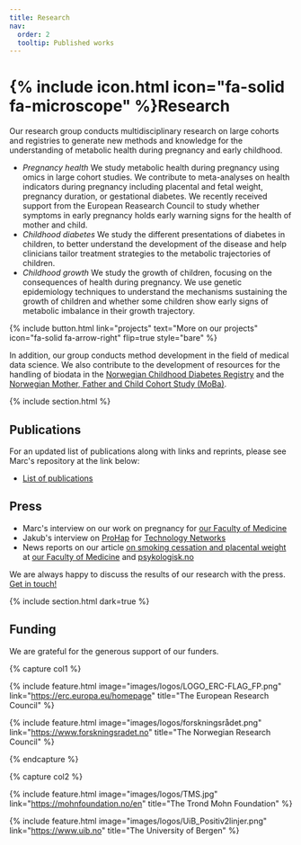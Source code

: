 ```yaml
---
title: Research
nav:
  order: 2
  tooltip: Published works
---
```


# {% include icon.html icon="fa-solid fa-microscope" %}Research

Our research group conducts multidisciplinary research on large cohorts and registries to generate new methods and knowledge for the understanding of metabolic health during pregnancy and early childhood. 

- *Pregnancy health* We study metabolic health during pregnancy using omics in large cohort studies. We contribute to meta-analyses on health indicators during pregnancy including placental and fetal weight, pregnancy duration, or gestational diabetes. We recently received support from the European Reasearch Council to study whether symptoms in early pregnancy holds early warning signs for the health of mother and child.
- *Childhood diabetes* We study the different presentations of diabetes in children, to better understand the development of the disease and help clinicians tailor treatment strategies to the metabolic trajectories of children.
- *Childhood growth* We study the growth of children, focusing on the consequences of health during pregnancy. We use genetic epidemiology techniques to understand the mechanisms sustaining the growth of children and whether some children show early signs of metabolic imbalance in their growth trajectory.

{%
  include button.html
  link="projects"
  text="More on our projects"
  icon="fa-solid fa-arrow-right"
  flip=true
  style="bare"
%}

In addition, our group conducts method development in the field of medical data science. We also contribute to the development of resources for the handling of biodata in the [Norwegian Childhood Diabetes Registry](https://www.oslodiabetes.no/childhood) and the [Norwegian Mother, Father and Child Cohort Study (MoBa)](https://www.fhi.no/en/ch/studies/moba).

{% include section.html %}


## Publications

For an updated list of publications along with links and reprints, please see Marc's repository at the link below:

- [List of publications](https://github.com/mvaudel/Publications)


## Press

- Marc's interview on our work on pregnancy for [our Faculty of Medicine](https://www.uib.no/en/med/171651/uib-researcher-wants-find-out-how-fetuss-genes-control-pregnancy)
- Jakub's interview on [ProHap](https://www.ncbi.nlm.nih.gov/pubmed/39653819) for [Technology Networks](https://www.technologynetworks.com/proteomics/articles/capturing-genetic-diversity-in-proteomics-394882)
- News reports on our article [on smoking cessation and placental weight](https://www.ncbi.nlm.nih.gov/pubmed/38575863) at [our Faculty of Medicine](https://www.uib.no/en/med/170377/quitting-smoking-during-pregnancy-may-have-positive-effect-placental-weight) and [psykologisk.no](https://psykologisk.no/2024/05/roykeslutt-under-graviditet-gir-mer-normal-morkake/)

We are always happy to discuss the results of our research with the press. [Get in touch!](mailto:marc.vaudel@uib.no)


{% include section.html dark=true %}

## Funding

We are grateful for the generous support of our funders.

{% capture col1 %}

{%
  include feature.html
  image="images/logos/LOGO_ERC-FLAG_FP.png"
  link="https://erc.europa.eu/homepage"
  title="The European Research Council"
%}

{%
  include feature.html
  image="images/logos/forskningsrådet.png"
  link="https://www.forskningsradet.no"
  title="The Norwegian Research Council"
%}

{% endcapture %}

{% capture col2 %}

{%
  include feature.html
  image="images/logos/TMS.jpg"
  link="https://mohnfoundation.no/en"
  title="The Trond Mohn Foundation"
%}

{%
  include feature.html
  image="images/logos/UiB_Positiv2linjer.png"
  link="https://www.uib.no"
  title="The University of Bergen"
%}